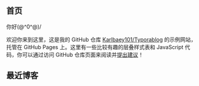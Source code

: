 ## 首页

你好\(@^0^@)/

欢迎你来到这里，这是我的 GitHub 仓库 [Karlbaey101/Typorablog](https://github.com/Karlbaey101/Typorablog) 的示例网站，托管在 GitHub Pages 上。这里有一些比较有趣的层叠样式表和 JavaScript 代码，你可以通过访问 GitHub 仓库页面来阅读并[提出建议](https://github.com/Karlbaey101/Typorablog/issues)！

## 最近博客

<script type="text/javascript" src="blog/js/indexGen.js"></script>

